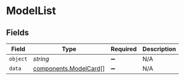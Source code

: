 # ModelList


## Fields

| Field                                                          | Type                                                           | Required                                                       | Description                                                    |
| -------------------------------------------------------------- | -------------------------------------------------------------- | -------------------------------------------------------------- | -------------------------------------------------------------- |
| `object`                                                       | *string*                                                       | :heavy_minus_sign:                                             | N/A                                                            |
| `data`                                                         | [components.ModelCard](../../models/components/modelcard.md)[] | :heavy_minus_sign:                                             | N/A                                                            |